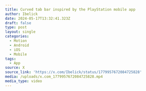 ```yaml
---
title: Curved tab bar inspired by the PlayStation mobile app
author: Ibelick
date: 2024-05-17T13:32:41.323Z
draft: false
type: post
layout: single
categories:
  - Motion
  - Android
  - iOS
  - Mobile
tags:
  - App
source: X
source_link: 'https://x.com/Ibelick/status/1779957672084725828'
media: /uploads/x.com_1779957672084725828.mp4
media_type: video
---
```


